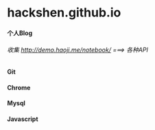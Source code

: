 # hackshen.github.io
#### 个人Blog
###### 收集 http://demo.haoji.me/notebook/ ===> 各种API

#### Git

#### Chrome

#### Mysql

#### Javascript
